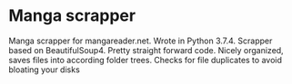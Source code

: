 # Manga scrapper
Manga scrapper for mangareader.net.
Wrote in Python 3.7.4.
Scrapper based on BeautifulSoup4.
Pretty straight forward code.
Nicely organized, saves files into according folder trees.
Checks for file duplicates to avoid bloating your disks
